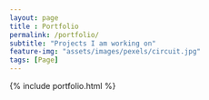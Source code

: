 ```yaml
---
layout: page
title : Portfolio
permalink: /portfolio/
subtitle: "Projects I am working on"
feature-img: "assets/images/pexels/circuit.jpg"
tags: [Page]
---
```


{% include portfolio.html %}
